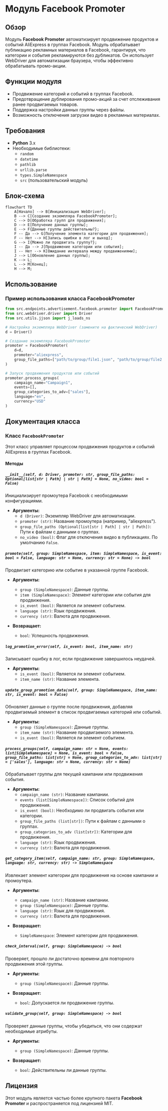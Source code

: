 # Модуль Facebook Promoter

## Обзор

Модуль **Facebook Promoter** автоматизирует продвижение продуктов и событий AliExpress в группах Facebook. Модуль обрабатывает публикацию рекламных материалов в Facebook, гарантируя, что категории и события рекламируются без дубликатов. Он использует WebDriver для автоматизации браузера, чтобы эффективно обрабатывать промо-акции.

## Функции модуля

- Продвижение категорий и событий в группах Facebook.
- Предотвращение дублирования промо-акций за счет отслеживания ранее продвигаемых товаров.
- Поддержка настройки данных группы через файлы.
- Возможность отключения загрузки видео в рекламных материалах.

## Требования

- **Python** 3.x
- Необходимые библиотеки:
  - `random`
  - `datetime`
  - `pathlib`
  - `urllib.parse`
  - `types.SimpleNamespace`
  - `src` (пользовательский модуль)

## Блок-схема

```mermaid
flowchart TD
    A[Начало] --> B[Инициализация WebDriver];
    B --> C[Создание экземпляра FacebookPromoter];
    C --> D[Обработка групп для продвижения];
    D --> E[Получение данных группы];
    E --> F{Данные группы действительны?};
    F -- Да --> G[Получение элемента категории для продвижения];
    F -- Нет --> H[Запись ошибки в лог и выход];
    G --> I{Можно ли продвигать группу?};
    I -- Да --> J[Продвижение категории или события];
    I -- Нет --> K[Ожидание интервала между продвижениями];
    J --> L[Обновление данных группы];
    K --> L;
    L --> M[Конец];
    H --> M;
```

## Использование

### Пример использования класса FacebookPromoter

```python
from src.endpoints.advertisement.facebook.promoter import FacebookPromoter
from src.webdriver.driver import Driver
from src.utils.jjson import j_loads_ns

# Настройка экземпляра WebDriver (замените на фактический WebDriver)
d = Driver()

# Создание экземпляра FacebookPromoter
promoter = FacebookPromoter(
    d=d, 
    promoter="aliexpress", 
    group_file_paths=["path/to/group/file1.json", "path/to/group/file2.json"]
)

# Запуск продвижения продуктов или событий
promoter.process_groups(
    campaign_name="Campaign1",
    events=[], 
    group_categories_to_adv=["sales"],
    language="en",
    currency="USD"
)
```

## Документация класса

### Класс `FacebookPromoter`

Этот класс управляет процессом продвижения продуктов и событий AliExpress в группах Facebook.

#### Методы

##### `__init__(self, d: Driver, promoter: str, group_file_paths: Optional[list[str | Path] | str | Path] = None, no_video: bool = False)`

Инициализирует промоутера Facebook с необходимыми конфигурациями.

- **Аргументы:**
    - `d (Driver)`: Экземпляр WebDriver для автоматизации.
    - `promoter (str)`: Название промоутера (например, "aliexpress").
    - `group_file_paths (Optional[list[str | Path] | str | Path])`: Пути к файлам с данными о группах.
    - `no_video (bool)`: Флаг для отключения видео в публикациях. По умолчанию `False`.

##### `promote(self, group: SimpleNamespace, item: SimpleNamespace, is_event: bool = False, language: str = None, currency: str = None) -> bool`

Продвигает категорию или событие в указанной группе Facebook.

- **Аргументы:**
    - `group (SimpleNamespace)`: Данные группы.
    - `item (SimpleNamespace)`: Элемент категории или события для продвижения.
    - `is_event (bool)`: Является ли элемент событием.
    - `language (str)`: Язык продвижения.
    - `currency (str)`: Валюта для продвижения.

- **Возвращает:**
    - `bool`: Успешность продвижения.

##### `log_promotion_error(self, is_event: bool, item_name: str)`

Записывает ошибку в лог, если продвижение завершилось неудачей.

- **Аргументы:**
    - `is_event (bool)`: Является ли элемент событием.
    - `item_name (str)`: Название элемента.

##### `update_group_promotion_data(self, group: SimpleNamespace, item_name: str, is_event: bool = False)`

Обновляет данные о группе после продвижения, добавляя продвигаемый элемент в список продвигаемых категорий или событий.

- **Аргументы:**
    - `group (SimpleNamespace)`: Данные группы.
    - `item_name (str)`: Название продвигаемого элемента.
    - `is_event (bool)`: Является ли элемент событием.

##### `process_groups(self, campaign_name: str = None, events: list[SimpleNamespace] = None, is_event: bool = False, group_file_paths: list[str] = None, group_categories_to_adv: list[str] = ['sales'], language: str = None, currency: str = None)`

Обрабатывает группы для текущей кампании или продвижения события.

- **Аргументы:**
    - `campaign_name (str)`: Название кампании.
    - `events (list[SimpleNamespace])`: Список событий для продвижения.
    - `is_event (bool)`: Необходимо ли продвигать события или категории.
    - `group_file_paths (list[str])`: Пути к файлам с данными о группах.
    - `group_categories_to_adv (list[str])`: Категории для продвижения.
    - `language (str)`: Язык продвижения.
    - `currency (str)`: Валюта для продвижения.

##### `get_category_item(self, campaign_name: str, group: SimpleNamespace, language: str, currency: str) -> SimpleNamespace`

Извлекает элемент категории для продвижения на основе кампании и промоутера.

- **Аргументы:**
    - `campaign_name (str)`: Название кампании.
    - `group (SimpleNamespace)`: Данные группы.
    - `language (str)`: Язык для продвижения.
    - `currency (str)`: Валюта для продвижения.

- **Возвращает:**
    - `SimpleNamespace`: Элемент категории для продвижения.

##### `check_interval(self, group: SimpleNamespace) -> bool`

Проверяет, прошло ли достаточно времени для повторного продвижения этой группы.

- **Аргументы:**
    - `group (SimpleNamespace)`: Данные группы.

- **Возвращает:**
    - `bool`: Допускается ли продвижение группы.

##### `validate_group(self, group: SimpleNamespace) -> bool`

Проверяет данные группы, чтобы убедиться, что они содержат необходимые атрибуты.

- **Аргументы:**
    - `group (SimpleNamespace)`: Данные группы.

- **Возвращает:**
    - `bool`: Действительны ли данные группы.

## Лицензия

Этот модуль является частью более крупного пакета **Facebook Promoter** и распространяется под лицензией MIT.

```
